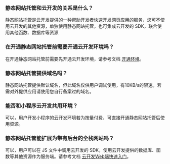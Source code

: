 ### 静态网站托管和云开发的关系是什么？

静态网站托管是云开发提供的一种帮助开发者快速开发网页应用的服务，您可不使用云开发的其他资源，单独使用静态网站托管，也可集成云开发的 SDK，联合使用其他函数、数据库等资源

### 在开通静态网站托管前需要开通云开发环境吗？

在开通静态网站托管前需要先开通云开发环境，请参考文档 [开通环境](https://cloud.tencent.com/document/product/876/41391)。


### 静态网站托管提供域名吗？
静态网站托管提供默认域名，但此域名仅供用户调试使用，有10KB/s的限速。若需对外提供应用请使用您自行备案过的域名。


### 能否和小程序云开发共用环境？
可以，用户开发小程序的云开发环境若为按量付费，可直接开通静态网站托管后使用资源。


### 静态网站托管能扩展为带有后台的全栈网站吗？
可以，用户可以在 JS 文件中调用云开发的 SDK，使用云开发提供的数据库、函数等其他资源作为服务端。请参考文档 [云开发Web端快速入门](https://cloud.tencent.com/document/product/876/41804)。
